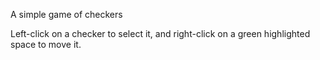 A simple game of checkers

Left-click on a checker to select it, and right-click on a green highlighted space to move it.
